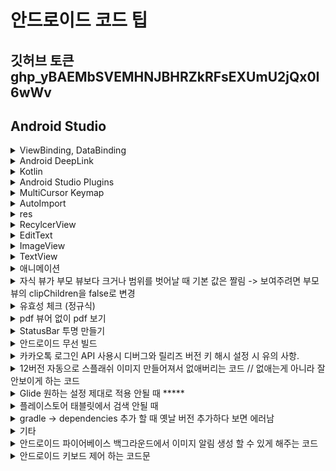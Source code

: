 # 안드로이드 코드 팁

## 깃허브 토큰 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

## Android Studio


<details>
<summary>ViewBinding, DataBinding</summary>

### ViewBinding


## java

```java

Activity

public ActivityMainBinding binding;

@Override
    protected void onCreate(Bundle savedInstanceState) {
        super.onCreate(savedInstanceState);
        binding = ActivityMainBinding.inflate(getLayoutInflater());
        setContentView(binding.getRoot());
    }


Fragment

public FragmentMylistBinding binding;

@Nullable
    @Override
    public View onCreateView(@NonNull LayoutInflater inflater, @Nullable ViewGroup container, @Nullable Bundle savedInstanceState) {
        binding = FragmentMylistBinding.inflate(inflater);
//        return super.onCreateView(inflater, container, savedInstanceState);
        return binding.getRoot();
    }


Adapter

RecyclerPrditemBinding binding;

 @NonNull
    @Override
    public RecyclerView.ViewHolder onCreateViewHolder(@NonNull ViewGroup viewGroup, int i) {
        binding = RecyclerPrditemBinding.inflate(LayoutInflater.from(viewGroup.getContext()), viewGroup, false);
        return new likeViewHolder(binding);
    }


  class likeViewHolder extends RecyclerView.ViewHolder {

        RecyclerPrditemBinding binding;

        public likeViewHolder(@NonNull RecyclerPrditemBinding binding) {
            super(binding.getRoot());
            this.binding = binding;
        }
    }



@Override
    public void onBindViewHolder(@NonNull RecyclerView.ViewHolder viewHolder, @SuppressLint("RecyclerView") int position) {

        if (viewHolder instanceof categoryViewHolder) {

            /** viewBinding 이후에 onBindViewHolder에서 UI관련 작업할 때 유의사항 */

            binding = ((categoryViewHolder) viewHolder).binding; // 이 작업을 해주거나
            ((likeViewHolder) viewHolder).binding.getRoot().setBackgroundColor(context.getResources().getColor(R.color.category_select)); // 캐스팅을 한번 해줘야 잘 작동된다..

            

            }
        }

```

## kotlin

``` java

Activity 

private lateinit var binding: ActivityMainBinding

override fun onCreate(savedInstanceState: Bundle?) {
        super.onCreate(savedInstanceState)

        /** viewBinding*/
        binding = ActivityMainBinding.inflate(layoutInflater)
        setContentView(binding!!.root)

        Init()
    }

Fragment

    lateinit var binding: FragmentPrdlistBinding

 override fun onCreateView(
        inflater: LayoutInflater, container: ViewGroup?,
        savedInstanceState: Bundle?
    ): View? {

        binding = DataBindingUtil.inflate(inflater, R.layout.fragment_prdlist, container, false)

  return binding.root
    }


Adapter

 inner class MyViewHolder(private val binding: RecyclerMyitemBinding) :
        RecyclerView.ViewHolder(binding.root) {
        fun bind(mylike: MyLike) {
            binding.mylike = mylike

            Glide.with(context).load(currentList[position].PRODUCT_IMAGE)
                .placeholder(R.mipmap.ic_launcher).error(R.mipmap.ic_launcher)
                .diskCacheStrategy(DiskCacheStrategy.ALL).centerCrop().into(binding.img)

            myLikeRepository = context?.let { MyLikeRepository(it) }!!
            myViewModel = myLikeRepository?.let { MyViewModel.getInstance(myLikeRepository) }!!
        }

        init {
            binding.imgLike.setOnClickListener(View.OnClickListener { view ->
//                binding.root.setOnClickListener(View.OnClickListener { view ->
                L.d(" click : $position")
                CustomToast(position = position)
            })
        }
    }

    override fun onCreateViewHolder(parent: ViewGroup, viewType: Int): MyViewHolder {
//        return MyViewHolder(_root_ide_package_.com.ojt.sampleappkotlin.databinding.RecyclerMyitemBinding.inflate(LayoutInflater.from(parent.context),parent,false))
        val binding =
            RecyclerMyitemBinding.inflate(LayoutInflater.from(parent.context), parent, false)
        context = parent.context
        return MyViewHolder(binding)
    }

```
## DataBinding

### kotlin

```java

/** dataBinding*/

Activity

private lateinit var binding: ActivityMainBinding
lateinit var topLabelViewModel: ToplabelViewModel

    private fun Init() {
        binding = DataBindingUtil.setContentView(this, R.layout.activity_main)
        topLabelViewModel = ViewModelProvider(this).get(ToplabelViewModel::class.java)

        binding.topLabelViewModel = topLabelViewModel
        binding.lifecycleOwner = this
    }

class ToplabelViewModel : ViewModel() {

    protected val TAG = this.javaClass.simpleName

    val _titleTxt = MutableLiveData<String>()   //MutableLiveData : 값의 get/set 모두를 할 수 있다.
    val titleTxt : LiveData<String> get()=_titleTxt //LiveData : 값의 get()만을 할 수 있다.

    init {
        _titleTxt.setValue("상품 리스트")
    }

    fun TitleChange(str: String) {
        _titleTxt.setValue(str)
        //_titleTxt.value=str
        //MutableLiveData를 setValue 해주면 UI의 적용 됨.
        //setValue or value 는 동기처리 postValue()는 비동기처리
    }
}

Layout

최상단을 layout으로 감싼 후 데이터 선언

<?xml version="1.0" encoding="utf-8"?>
<layout xmlns:android="http://schemas.android.com/apk/res/android"
    xmlns:app="http://schemas.android.com/apk/res-auto"
    xmlns:tools="http://schemas.android.com/tools">

<data>

<import type="android.view.View" />
<import type="android.text.TextUtils" />

<variable
    name="topLabelViewModel"
    type="com.ojt.sampleappkotlin.viewmodel.ToplabelViewModel" />

<variable
    name="activity"
    type="com.danawa.estimate.kotlin.ui.activity.WriteActivity" />      //Activity도 등록하면 함수를 편하게 사용 가능하다.

</data>


<TextView
        android:id="@+id/txtTopLabel"
        android:layout_width="wrap_content"
        android:layout_height="wrap_content"
        android:text="@{topLabelViewModel.titleTxt}"
        android:textSize="30dp"
        app:layout_constraintEnd_toEndOf="parent"
        app:layout_constraintStart_toStartOf="parent"
        app:layout_constraintTop_toTopOf="parent" />


   <ImageView
            android:id="@+id/imgSearch"
            android:layout_width="20dp"
            android:layout_height="20dp"
            android:layout_marginEnd="15dp"
            android:src="@drawable/ic_search"
            android:visibility="@{topLabelViewModel.titleTxt.equalsIgnoreCase(`즐겨찾기`)==true?View.VISIBLE:View.GONE,default=gone}"
            app:layout_constraintBottom_toBottomOf="@+id/txtTopLabel"
            app:layout_constraintEnd_toEndOf="parent"
            app:layout_constraintTop_toTopOf="@+id/txtTopLabel" />


</layout>

RecyclerView
//Adapter 선언 후 @BindingAdapter 를 사용하면 xml에서 binding해줄 수 있다.

object MyBindingAdapter {
    @BindingAdapter("categoryItems")
    @JvmStatic
    fun categorySetItem(
        recyclerView: RecyclerView,
        categoryList: LiveData<ArrayList<Category>>
    ) {
        if (recyclerView.adapter == null) {
            val adapter = CategoryAdapter()
            recyclerView.adapter = adapter
        }

        categoryList?.let {
            val myAdapter = recyclerView.adapter as CategoryAdapter
//            Log.d("categorySetItem", it.value.toString())
            Log.d("categorySetItem", it.value?.size.toString())
            myAdapter.submitList(it.value)
            myAdapter.notifyDataSetChanged()
        }
    }

    @BindingAdapter("prdItems")
    @JvmStatic
    fun prdSetItems(recyclerView: RecyclerView, prdList: LiveData<ArrayList<Products>>) {
        if (recyclerView.adapter == null) {
            val adapter = ProductAdapter()
            recyclerView.adapter = adapter
        }

        prdList?.let {
            val myAdapter = recyclerView.adapter as ProductAdapter
//            Log.d("prdSetItems", it.value.toString())
            Log.d("prdSetItems", it.value?.size.toString())
            myAdapter.submitList(it.value)
            myAdapter.notifyDataSetChanged()
        }
    }


    @BindingAdapter("myItems")
    @JvmStatic
    fun mySetItem(recyclerView: RecyclerView, myList: LiveData<ArrayList<MyLike>>) {
        if (recyclerView.adapter == null) {
            val adapter = MyAdapter()
            recyclerView.adapter = adapter
        }

        myList?.let {
            val myAdapter = recyclerView.adapter as MyAdapter
//            Log.d("mySetItem", it.value.toString())
            Log.d("mySetItem", it.value?.size.toString())
            myAdapter.submitList(it.value)
            myAdapter.notifyDataSetChanged()
        }
    }


}




/** dataBinding*/

```

</details>

<details>
<summary>Android DeepLink </summary>

### 앱링크

1. Android Manifest추가
   
```java

    <activity>
    <intent-filter android:autoVerify="true">
        <action android:name="android.intent.action.VIEW" />
        <category android:name="android.intent.category.DEFAULT" />
        <category android:name="android.intent.category.BROWSABLE" />
        <!-- <data android:scheme="http" android:host="zzzwww3.dothome.co.kr" /> -->
        <!-- <data android:scheme="https" android:host="zzzwww3.dothome.co.kr" /> -->
        <data android:scheme="test_scheme" android:host="zzzwww3.dothome.co.kr" />
        // scheme에 http나 https로 해야 앱링크... 아직 성공한 적 없음 
    </intent-filter>
    </activity>
```

2. 서버 root 경로에 assetlinks.json 파일 추가

        [
        {
        "relation": ["delegate_permission/common.handle_all_urls"],
        "target": {
            "namespace": "android_app",
            "package_name": "com.sktelecom.Danawa.Main.admin",
            "sha256_cert_fingerprints": ["B8:44:D9:CD:3F:AA:BD:A9:88:45:68:55:E6:A1:62:37:F3:9B:C9:CD:3B:F2:40:74:9F:1D:07:75:B8:D2:AD:5E"]
                    }       
        }
        ]

    sha256 확인방법 
    1. https://singo112ok.tistory.com/49
    2. Android Studio Build -> Generate Signed Bundle or APK -> Keystore 생성 후 빌드 후 생성된 key.keystore 경로 이동 후 cmd에 keytool -list -v -keystore my-release-key.keystore

3. 웹 사이트 주소가 아닌 ```<a href="test_scheme://zzzwww3.dothome.co.kr"></a>```로 해야 작동함.


4. 안드로이드 11의 "패키지 공개 상태 변경사항 정리

    https://tech.buzzvil.com/blog/tech-blog-package-visibility-in-android-11/

</details>


<details>
<summary>Kotlin </summary>


### 코틀린의 모든 타입은 기본적으로 널이 될 수 없는 타입이다.


1. 세미콜론을 붙이지 않아도 된다.
2. 변수 선언시 파스칼, 카멜 표기법을 권장한다.
   
        파스칼 표기법 : ClassName
        카멜 표기법 : className

3. 변수 선언 방법

        var : 일반적으로 통용되는 변수. 언제든지 읽기 쓰기가 가능함.
        val : 선언시에만 초기화 가능. 중간에 값을 변경할 수 없음.
        ex) runtime시 변경되지 말아야 할 값은 안전하게 val로 선언하는 것이 좋다.
        변수는 선언 위치에 따라 두가지 이름으로 부른다.
        클래스에 선언된 변수 : Property(속성)
        이 외의 Scope 내에 선언된 변수 : Local Variable (로컬변수)

4. 자료형

```kotlin
fun main() {
    var intValue:Int = 1234
    var longValue:Long = 1234L //L을 붙여 더 큰 메모리를 사용하는 정수임을 표시
    var intValueByHex:Int = 0x1af //16진수
    var intValueByBin:Int = 0b //2진수 (binary 약자)
    //코틀린은 8진수 표기는 지원하지 않는다.
    
    var doubleValue:Double = 123.5 //실수는 소수점을 포함해 숫자를 쓰거나
    var doubleValueWithExp:Double = 123.5e10 //필요시 지수 표기법을 추가한다.
    var floatValue:Float = 123.5f //Float는 f를 붙인다.

    var charValue:Char = 'a'
    var koreanCharValue:Char = '가'
    var stringValue = "one line string test"
    var multiLineStringValue = """multiline
    string
    test"""
    
    var booleanValue:Boolean = true


    var a: Int = 54321
    var b: Long = a.toLong() //int를 long형으로 변환


    var intArr = arrayOf(1,2,3,4,5) //int 배열
    var nullArr = arrayOfNulls<Int>(5) //비어있는 5크기의 배열
    
    int Arr[2] = 8 //index2에 8값 할당

    var a = 1234 //int
    var b = 1234L //long
    
    var c = 12.45 //Double
    var d = 12.45f //float
    
    var e = 0xABCD //16진수
    var f = 0b0101010 //2진수
    
    var g = true //boolean
    var h = 'C' //Char

}

```

5. 함수

```kotlin

/** a,b,c를 더해서 나오는 값이 Int이므로 fun add(a: Int, b: Int, c:Int): Int 맨 마지막 반환형 Int 선언.
반환값이 없다면 생략해도 된다. */

fun main() {
	println(add(5, 6, 7))
}
 
fun add(a: Int, b: Int, c:Int): Int {
    return a + b + c
    //리턴 발생 시 함수 중간이더라도 함수 종료
}


```



###  물음표(?)의 사용

    코틀린은 널이 될 수 있는 타입을 명시적으로 지원한다.
    타입 옆에 물음표(?)를 표시한다.
    null이 들어올 수 있는 경우에 붙여줌
    var notNull:Int = null	//오류
    var notNull:Int? = null	//정상

### 느낌표 두개(!!)의 사용

    null값이 절대 들어오면 안되는 경우에 붙여줌
    NULL이 될 수 있는 타입의 변수이지만, 현재 NULL이 아님을 주장할 수 있다.
    느낌표 2개(!!)를 변수 뒤에 붙인다.
    이 표시를 통해 null이 될 수 없는 변수에 null이 될 수 있는 타입을 주입할 수 있다.
    var notNull:Int = 0		//기본값은 null허용x
    var okNull:Int? = 10	//null이 들어올 수 있음을 의미
    notNull = okNull!!		//ofNull은 null을 허용한 상태이기 때문에 !!로 처리해야 오류없이 실행됨
    //그러나 위의 코드에서 okNull에 null값이 들어가면 오류가 발생함

### ex)
    // var a:Int = null -> error
    var a:Int? = null 
    var b:Int? = 10
    // var c:Int = b  -> error 
    var c:Int = b!!

### 안전한 호출 연산자 ?.

    (?.)은 null 검사와 메서드 호출을 한 번의 연산으로 수행한다.
    foo?.bar()
    foo가 null이면 bar() 메서드 호출이 무시되고 null이 결과 값이 된다.
    foo가 null이 아니면 bar() 메서드를 정상 실행하고 결과값을 얻어온다.

### 엘비스 연산자 ?:

    null 대신 사용할 디폴트 값을 지정할 때 편리한 연산자
    fun foo(s: String?) {
        val t: String = s ?: ""
    }
    s가 null이면 ""(빈 문자열)을 t에 넣고
    s가 null이 아니면 t에 s를 넣는다.

### 안전한 캐스트 as?

    자바 타입 캐스트와 마찬가지로 대상 값을 as로 지정한 타입으로 바꿀 수 없다면 ClassCastException이 발생한다.
    그래서 자바에서는 보통 is를 통해 미리 as로 변환 가능한 타입인지 검사해 봄
    as? 연산자는 어떤 값을 지정한 타입으로 캐스트하고, 변환할 수 없으면 null을 반환한다.
    foo as? Type
    foo is Type이면 foo는 Type으로 변환하고
    foo !is Type이면 null을 반환한다.


### let 함수

    let 함수를 안전한 호출 연산자와 함께 사용하면 원하는 식을 평가해서 결과가 널인지 검사한 다음에 그 결과를 변수에 넣는 작업을 간단한 식을 사용해 한꺼번에 처리할 수 있다.

    fun sendEmailTo(email: String) {
        println("Sending email to $email")
    }

    fun main(args: Array<String>) {
        var email: String? = "yole@example.com"
    //    sendEmailTo(email) -> error
        email?.let { sendEmailTo(it) }
    }


### open 

    자바에서는 클래스에 final이 붙지 않으면 모두 다른 클래스에서 상속이 가능합니다.
    하지만 코틀린에서의 클래스와 메서드는 기본적으로 final입니다.
    따라서 어떤 클래스의 상속을 허용하려면 해당 클래스 앞에 open 변경자를 붙여야 합니다. 그와 더불어 오버라이드를 허용하고 싶은 메서드나 프로퍼티의 앞에도 open 변경자를 붙여야 합니다.

```kotlin 
abstract class Animal {

    // 추상 메서드는 반드시 override 해야 함
    abstract fun bark()

    // 이 메서드는 하위 클래스에서 선택적으로 override 할 수 있다. (하거나 안하거나 자유)
    open fun running() {
        println("animal running!")
    }
}

class Dog() : Animal() {

    override fun bark() {
        println("멍멍")
    }

    // 이 메서드는 override 하거나 하지 않거나 자유.
    override fun running() {
        println("dog's running!")
    }
}    
```

### 나중에 초기화할 프로퍼티

    코틀린에서 클래스 안의 널이 될 수 없는 프로퍼티를 생성자 안에서 초기화하지 않고 특별한 메서드 안에서 초기화할 수 없다. 
    코틀린에서는 일반적으로 생성자에서 모든 프로퍼티를 초기화해야 한다.
    게다가 프로퍼티 타입이 널이 될 수 없는 타입이라면 반드시 널이 아닌 값으로 그 포로퍼티를 초기화해야 한다. 
    그런 초기화 값을 제공할 수 없으면 널이 될 수 있는 타입을 사용할 수 밖에 없는데, 이러면 모든 접근에 대해 널 검사를 넣거나 !! 연산자를 써야한다.
    
    lateinit 변경자: 프로퍼티를 나중에 초기화
    나중에 초기화하는 프로퍼티는 항상 var여야 한다. 
    val 프로퍼티는 final 필드로 컴파일되며, 생성자 안에서 반드시 초기화해야 한다.

    널이 될 수 있는 타입 확장: isNullOrEmpty(), isNullOrBlank

    타입 파라미터의 널 가능성
    타입 파라미터 T를 클래스나 함수 안에서 타입 이름으로 사용하면 이름 끝에 물음표가 없더라도 T가 널이 될 수 있는 타입이다. 
    t가 널이 될 수 있으므로 안전한 호출(?.)을 써야만 한다.


### LiveData?

    LiveData는 RxJava와 같은 observable 형태로 사용하며, 안드로이드 Lifecycle에 따라 데이터를 관리한다.
    Activity, Fragment의 라이프 사이클을 따르기에 활동에 대한 처리를 알아서 관리해 준다.
    구글 문서를 참고하면 아래와 같은 장점을 확인할 수 있다.
    - LiveData는 observable 패턴을 사용하기에 데이터의 변화를 구독한 곳으로 통지하고, 업데이트한다.
    - 메모리 누수 없는 사용을 보장한다.
    - Lifecycle에 따라 LiveData의 이벤트를 제어한다.
    - 항상 최신 데이터를 유지한다.
    - 기기 회전이 일어나도 최신 데이터를 처리할 수 있도록 도와준다.(AAC-ViewModel과 함께 활용 시)
    - LiveData의 확장도 지원한다.

    MutableLiveData와 LiveData의 구분?
    MutableLiveData와 LiveData를 구분해서 사용하는 이유를 알아보자.

        MutableLiveData : 값의 get/set 모두를 할 수 있다.
        LiveData : 값의 get()만을 할 수 있다.


<img src="https://velog.velcdn.com/images%2Fsoyoung-dev%2Fpost%2Fe80b71be-be26-453d-a505-b7d2ee02bd3d%2Fimage.png" width="500px" height="300px">

   

    build.gradle -> android { 

    /*  viewBinding, dataBinding 같이 적용 불가 **/    
    buildFeatures {viewBinding = true}
    buildFeatures {dataBinding = true}

    }


    dataBinding -> dataclass package명 앞에 소문자 사용할 것 -> 대문자 에러남
    MVVM 패턴 적용
</details>

<details>
<summary>Android Studio Plugins </summary>

        CodeGlane
        이 플러그인은 코드 편집기 우측에 전체 미니맵을 표시해준다. 코드 편집기 사용을 용이하게 만들어주고 간편한 페이지 이동을 지원해주는 플러그인이다.

        Mario Progress Bar
        이 플러그인은 Android Studio 내의 모든 Progress Bar를 Mario Progress Bar 모양으로 바꿔준다.
        지루한 빌드와 인스톨 시간동안 Mario를 보면서 힐링하도록 하자.
        
        Stickode
        자동완성 도와주는 플러그인
</details>


<details>
<summary>MultiCursor Keymap </summary>

    Clone Caret Above
    Clone Caret Below
    Select All Occurrences
    Add Selection For Next Occurrence
    Unselect Occurrence
    단축키 생성해주면 가능

</details>

<details>
<summary>AutoImport </summary>
    Settings(Ctrl + Alt + S) -> Editor -> General -> Auto Import -> Java (Add unambiguous imports on the fly 체크)
</details>

<details>
<summary> res</summary>



```xml

<!-- style.xml 일괄 적용 -->

<?xml version="1.0" encoding="utf-8"?>
<resources>

    <!-- Custom font style 일괄적용 -->
    <style name="TextViewStyle" parent="@android:style/Widget.DeviceDefault.TextView">
        <item name="android:fontFamily">@font/applesdgothicneom</item>
    </style>

    <style name="ButtonStyle" parent="@android:style/Widget.DeviceDefault.Button.Borderless">
        <item name="android:fontFamily">@font/applesdgothicneoeb</item>
        <item name="android:textAllCaps">false</item>
    </style>

    <style name="EditTextStyle" parent="@android:style/Widget.DeviceDefault.EditText">
        <item name="android:fontFamily">@font/applesdgothicneom</item>
        <item name="android:textCursorDrawable">@color/MainText</item>
        <item name="android:textColor">@color/MainText</item>
        <item name="android:textColorHint">@color/disable</item>

    </style>

    <style name="RadioButtonStyle" parent="@android:style/Widget.DeviceDefault.CompoundButton.RadioButton">
        <item name="android:fontFamily">@font/applesdgothicneom</item>

    </style>

    <style name="CheckboxStyle" parent="@android:style/Widget.DeviceDefault.CompoundButton.CheckBox">
        <item name="android:fontFamily">@font/applesdgothicneom</item>

    </style>


</resources>



<!-- themes.xml -->


v31 부터 자동으로 스플래쉬 화면이 생성된다 -> 방지하기 위한 코드

<style>
 <!-- 자동 스플래쉬화면 막기 (눈속임) -->
        <item name="android:windowSplashScreenBackground">@color/white</item>
        <item name="android:windowSplashScreenAnimationDuration">10</item>
        <item name="android:windowSplashScreenAnimatedIcon">@drawable/drawable_none</item> // drawable resource file을 drawable_none 이름으로 생성하여 비워두면 된다.
</style>


View 커스텀 할 때 (CustomView)

attrs.xml 에 추가

<?xml version="1.0" encoding="utf-8"?>
<resources>
    <declare-styleable name="NewAttr">
        <attr name="strokeWidth" format="dimension" />
        <attr name="strokeColor" format="color" />
    </declare-styleable>
</resources>

xml 에 추가

  <CustomView
        android:layout_width="wrap_content"
        android:layout_height="wrap_content"
        app:strokeWidth="2dp"
        app:strokeColor="@android:color/black"/>

java 에 추가

public CustomView(@NonNull final Context context, @Nullable final AttributeSet attrs,
                  final int defStyleAttr) {
        super(context, attrs, defStyleAttr);
        initViews(context);
}


```

</details>


<details>
<summary>RecylcerView </summary>


```java 

// Aadapter 외부에서 ViewHolder 접근하기
((PrdAdapter.prdViewHolder) binding.prdRecycler.findViewHolderForAdapterPosition(position)).imgLike.setImageResource(R.drawable.star_on);
((ViewHolder) RecyclerView.findViewHolderForAdapterPosition(position)).접근하려는 View


//필터 적용한 리싸이클러뷰 만들기


public class LikeAdapter extends RecyclerView.Adapter implements Filterable {

    Context context;
    ArrayList<MyLike> likeList, filteredList; // 좋아요 리스트

    public LikeAdapter(ArrayList<MyLike> likeList, Context context) {
        this.likeList = likeList;
        this.filteredList = likeList;
        this.context = context;
    }

    @Override
    public Filter getFilter() {
        return new Filter() {
            @Override
            protected FilterResults performFiltering(CharSequence charSequence) {
                String charString = charSequence.toString();
                if (charString.isEmpty()) {
                    filteredList = likeList;
                } else {
                    ArrayList<MyLike> filteringList = new ArrayList<>();
                    for (MyLike name : likeList) {
                        if (name.getPRODUCT_TITLE().toLowerCase().contains(charString.toLowerCase())) { // charString이 좋아요 리스트의 상품 이름에 포함 될 때 
                            L.d("filter : " + charString.toLowerCase() + " // " + name.getPRODUCT_TITLE().toLowerCase());
                            filteringList.add(name);
                        }
                    }
                    filteredList = filteringList;
                }
                FilterResults filterResults = new FilterResults();
                filterResults.values = filteredList;
                return filterResults;
            }

            @Override
            protected void publishResults(CharSequence charSequence, FilterResults filterResults) {
                filteredList = (ArrayList<MyLike>) filterResults.values;
                notifyDataSetChanged();
                /** 좋아요 리스트가 있고 검색 할 때만 진동*/
                if (likeList.size() != 0) {
                    new FragmentMy().likeItemCheck(filteredList.size(), true);
                }
            }
        };
    }

    @Override
    public int getItemCount() {
        return filteredList.size();
    }

}

//화면에 보일 때 애니메이션 효과

@Override
  public void onViewAttachedToWindow(@NonNull RecyclerView.ViewHolder holder) {
      holder.itemView.setAnimation(new AnimationUtils().loadAnimation(context, R.anim.recycler_anim)); // 원하는 애니메이션 적용
      super.onViewAttachedToWindow(holder);
  }

//add item 할 때 
likeList.add(position,addObject); // 리스트에 특정 index에 Object 추가
myRecycler.getAdapter().notifyItemInserted(position);
myRecycler.getAdapter().notifyItemRangeChanged(position, likeList.size()); //notifyItemRangeChanged()안하면 뒤쪽 애들의 position이 업데이트 되지 않아서 밀리면서 꼬임
myRecycler.smoothScrollToPosition(position);
    
//kotlin MVVM databinding -> adapter(ListAdapter)에서 add item 할 때
val addList=currentList.toMutableList() // currentList 는 readOnly 직접적으로 수정하면 에러남.
addList.add(position,addObject)
submitList(addList) // mutableData를 submitList 해주면 notify알아서 해줌
//recyclerView scroll이 멈춰 있어서 추가 후 scroll 되게 해주는 코드
Handler().postDelayed({ // 딜레이 안주면 position이 0일 때 스크롤이 안되는 이슈 발생
    MyFragment.binding.myRecycler.smoothScrollToPosition(position)
}, 100)



// remove item 할 때 인덱스 에러 방지코드

likeList.remove(tempRemove); // 리스트에서 Object 지우기
myRecycler.getAdapter().notifyItemRemoved(position); // 지워진 인덱스 값
myRecycler.getAdapter().notifyItemRangeChanged(position, likeList.size());  //notifyItemRangeChanged()안하면 뒤쪽 애들의 position이 업데이트 되지 않아서 밀리면서 꼬임

//kotlin MVVM databinding -> adapter(ListAdapter)에서 remove item 할 때
val removeList=currentList.toMutableList() // currentList 는 readOnly 직접적으로 수정하면 에러남.
removeList.remove(tempRemove)
submitList(removeList) // mutableData를 submitList 해주면 notify알아서 해줌


// RecylcerView 모든 아이템이 그려진 후 

          ViewTreeObserver observer = recyclerView.getViewTreeObserver();
                        observer.addOnGlobalLayoutListener(new ViewTreeObserver.OnGlobalLayoutListener() {
                            @Override
                            public void onGlobalLayout() {
                                // 모든 아이템이 그려진 후의 시점에서 실행됩니다.

                                new Handler().postDelayed(new Runnable() {
                                    @Override
                                    public void run() {
                                        progressBar.setVisibility(View.GONE);
                                    }
                                }, 0);
                                // 이벤트 리스너를 해제합니다.
                                observer.removeOnGlobalLayoutListener(this);
                            }
                        });


// 리싸이클러뷰 화면 높이만큼 미리 생성 후 캐싱처리

    //   리싸이클러뷰 init 붙여줄때 추가해줄 것
      LinearLayoutManager lm = new LinearLayoutManager(getActivity()) {
            @Override
            protected int getExtraLayoutSpace(RecyclerView.State state) {
                return getResources().getDisplayMetrics().heightPixels;
            }
        };
        recyclerMain.setLayoutManager(lm);
        recyclerMain.setItemViewCacheSize(20);


// recyclerview 첫 아이템, 마지막 아이템만 패딩 줄때 recyclerview 자체에 top,bottom padding 주고 android:clipToPadding="false" 하면 깔끔.


//리싸이클러뷰 선택한 아이템만 색상 다르게
    // 초기값    selectedPosition = -1 설정 
    public void onBindViewHolder(@NonNull RecyclerView.ViewHolder holder, int position) { 안에 사용할 것

    // 선택 항목 강조
    if(selectedPosition == position) { //선택 사항
        GradientDrawable shape = new GradientDrawable();
        shape.setCornerRadius(10);
        shape.setColor(Color.parseColor(clientOptionList.get("BG_COLOR")));
        shape.setStroke(2, Color.parseColor(clientOptionList.get("BOTTOM_COLOR")));
        holder.itemView.setBackground(shape);
        GradientDrawable Rshape = new GradientDrawable();
        Rshape.setCornerRadius(50);
        Rshape.setColor(Color.parseColor(clientOptionList.get("BOTTOM_COLOR")));
        ((BookViewHolder) holder).num.setBackground(Rshape);
        ((BookViewHolder) holder).title.setTextColor(Color.parseColor(clientOptionList.get("BOTTOM_COLOR")));
        ((BookViewHolder) holder).content.setTextColor(Color.parseColor(clientOptionList.get("BOTTOM_COLOR")));
    } else {  //선택 안된것
        GradientDrawable shape = new GradientDrawable();
        //shape.setCornerRadius(holder.itemView.getWidth()/2);
        shape.setCornerRadius(10);
        shape.setColor(Color.parseColor(clientOptionList.get("BG_COLOR")));
        shape.setStroke(2, Color.parseColor(grayBorderColor));
        holder.itemView.setBackground(shape);
        GradientDrawable Rshape = new GradientDrawable();
        //shape.setCornerRadius(holder.itemView.getWidth()/2);
        Rshape.setCornerRadius(50);
        Rshape.setColor(Color.parseColor(grayBorderColor));
        ((BookViewHolder) holder).num.setTextColor(Color.parseColor(clientOptionList.get("BG_COLOR")));
        ((BookViewHolder) holder).num.setBackground(Rshape);
        ((BookViewHolder) holder).title.setTextColor(Color.parseColor(grayTxtColor));
        ((BookViewHolder) holder).content.setTextColor(Color.parseColor(grayTxtColor));
    }


    holder.itemView.setOnClickListener(new View.OnClickListener() {
        @Override
        public void onClick(View v) {
            selectedPosition = position;
            notifyDataSetChanged();
        }
    });
    }



// RecyclerView 에서 좌우 스크롤 할때마다 Indicator 이미지 수정

    detailRecycler.setOnScrollChangeListener(new View.OnScrollChangeListener() {
    @Override
    public void onScrollChange(View v, int scrollX, int scrollY, int oldScrollX, int oldScrollY) {
        //int idx = (int) ((detailRecycler.getScrollX()- pageWidth / 3) / pageWidth + 1);
        //detailRecycler.offsetChildrenHorizontal()
        float pageWidth = detailRecycler.getWidth();
        int idx = (int) ((detailRecycler.computeHorizontalScrollOffset() - pageWidth / 3) / pageWidth + 1);
        int position = (int) idx;
        for (int i = 0; i < DetailActivity.circleIndicatorWrap.getChildCount(); i++) {
            if (i == position) {
                if (DetailActivity.circleIndicatorWrap.getChildAt(i) instanceof ImageView) {
                    ((ImageView) DetailActivity.circleIndicatorWrap.getChildAt(i)).setImageDrawable((changeDrawableColor(getApplicationContext(), R.drawable.selected_dot, MainActivity.clientOptionList.get("POINT_COLOR"))));
                }
            } else {
                ((ImageView) DetailActivity.circleIndicatorWrap.getChildAt(i)).setImageDrawable((changeDrawableColor(getApplicationContext(), R.drawable.default_dot, MainActivity.clientOptionList.get("POINT_COLOR"))));
            }
        }

        Log.d("scroll", "position  " + position + " // " + scrollX + " // " + pageWidth);
    }
    });



```



</details>


<details>
<summary>EditText</summary>

```java



// EditText MaxLength, MaxLines 강제로 적용해주는 코드 
// 안드로이드 EditText에서 적용해주는 maxLines는 2줄이면 최대 2줄로만 보이고 여러줄을 작성할 수 있음 -> 2줄 넘어가면 스크롤 

    //editText.addTextChangedListener(new MaxLengthAndMaxLinesTextWatcher(14, 2, editText));
    public class MaxLengthAndMaxLinesTextWatcher implements TextWatcher {
        private int maxLength;
        private int maxLines, preIndex;
        private EditText editText;
        private String prevalue;

        public MaxLengthAndMaxLinesTextWatcher(int maxLength, int maxLines, EditText editText) {
            this.maxLength = maxLength;
            this.maxLines = maxLines;
            this.editText = editText;
        }

        @Override
        public void beforeTextChanged(CharSequence s, int start, int count, int after) {
            prevalue = s.toString();
            preIndex = editText.getSelectionStart() - 1;
        }

        @Override
        public void onTextChanged(CharSequence s, int start, int before, int count) {
        }

        @Override
        public void afterTextChanged(Editable s) {
            try {
                if (s.length() > maxLength || editText.getLineCount() > maxLines) {
                    editText.setText(prevalue);
                    editText.setSelection(preIndex);
                }
            } catch (Exception e) {
                Log.e(TAG, "afterTextChanged: " + e.toString());
            }

        }
    }




// EditText 생년월일, 핸드폰 번호, 주민번호 등등 자동으로 - , / 입력해주는 코드 

import android.text.Editable;
import android.text.TextWatcher;
import android.widget.EditText;

public abstract class CustomTextWatcher {

    /* 사용법
     new CustomTextWatcher(EditText, 중간에 들어갈 텍스트 String ,들어가야할 인덱스 new int[]{4, 7}) {
            @Override
            protected void customBeforeTextChanged(CharSequence s, int start, int count, int after) {

            }

            @Override
            protected void customOnTextChanged(CharSequence s, int start, int before, int count) {

            }

            @Override
            protected void customAfterTextChanged(Editable s) {
                ValueCheck(BaseActivity.common.isValidBirth(s.toString().replace(splitString, "")));
            }
        };
    */

    public CustomTextWatcher(EditText editText, String splitString, int[] splitIndex) {
        editText.addTextChangedListener(new TextWatcher() {
            private int _beforeLenght = 0;
            private int _afterLenght = 0;

            @Override
            public void beforeTextChanged(CharSequence s, int start, int count, int after) {
                // 텍스트 변경 전
                // s: 기존 문자열, start: 커서 시작 위치, count: 변경 대상 문자 수, after: 변경 후 문자 수
                _beforeLenght = s.length();
                customBeforeTextChanged(s, start, count, after);
            }

            @Override
            public void onTextChanged(CharSequence s, int start, int before, int count) {
                // 텍스트 변경 시
                // s: 변경된 문자열, start: 커서 시작 위치, before: 변경 대상 문자 수, count: 변경 후 문자 수
                if (s.length() <= 0) {
//                    Log.d("addTextChangedListener", "onTextChanged: Intput text is wrong (Type : Length)");
                    return;
                }

                char inputChar = s.charAt(s.length() - 1);
                if (inputChar != splitString.charAt(0) && (inputChar < '0' || inputChar > '9')) {
                    editText.getText().delete(s.length() - 1, s.length());
//                    Log.d("addTextChangedListener", "onTextChanged: Intput text is wrong (Type : Number)");
                    return;
                }

                _afterLenght = s.length();

                // 삭제 중
                if (_beforeLenght > _afterLenght) {
                    // 삭제 중에 마지막에 splitString 자동으로 지우기
                    if (s.toString().endsWith(splitString)) {
                        editText.setText(s.toString().substring(0, s.length() - 1));
                    }
                }
                // 입력 중
                else if (_beforeLenght < _afterLenght) {
                    for (int i = 0; i < splitIndex.length; i++) {
                        if (_afterLenght == splitIndex[i]) {
                            editText.setText(s.toString().subSequence(0, splitIndex[i]) + splitString + s.toString().substring(splitIndex[i], s.length()));
                        }
                    }
                }
                // 삭제 후 재입력
                for (int i = 0; i < splitIndex.length; i++) {
                    if (start == splitIndex[i] && count == 1) {
                        editText.setText(s.toString().subSequence(0, splitIndex[i]) + splitString + s.toString().substring(splitIndex[i], s.length()));
                    }
                }

                editText.setSelection(editText.length());

                customOnTextChanged(s, start, before, count);
            }

            @Override
            public void afterTextChanged(Editable s) {
                // 텍스트 변경 후
                // s: 변경된 문자열
                customAfterTextChanged(s);
            }
        });
    }
    protected abstract void customBeforeTextChanged(CharSequence s, int start, int count, int after);

    protected abstract void customOnTextChanged(CharSequence s, int start, int before, int count);

    protected abstract void customAfterTextChanged(Editable s);


}





// EditText Enter키 감지 
editTxt.setImeOptions(EditorInfo.IME_ACTION_DONE);
editTxt.setRawInputType(InputType.TYPE_CLASS_TEXT);

editTxt.setOnEditorActionListener(new TextView.OnEditorActionListener() {
            @Override
            public boolean onEditorAction(TextView v, int actionId, KeyEvent event) {
                if (actionId == EditorInfo.IME_ACTION_DONE) {
                    //엔터 입력시 실행 코드
                    txt2_1.performClick();
                }
                return false;
            }
        });
        
// EditText 여러줄 사용, 엔터 막기

    editTxt.setImeOptions(EditorInfo.IME_ACTION_NONE);
    editTxt.setRawInputType(InputType.TYPE_CLASS_TEXT);

    editTxt.setOnKeyListener(new View.OnKeyListener() {
    @Override
    public boolean onKey(View v, int keyCode, KeyEvent event) {
        Log.d(TAG,"enter1 "+keyCode+" // "+event.toString());
        if ((event.getAction() == KeyEvent.ACTION_DOWN) && keyCode == KeyEvent.KEYCODE_ENTER) {
            //엔터 입력시 실행 코드
            Log.d(TAG,"enter1 in22222");
            return true;
        }
        return false;
    }
    });


// EditText 키보드 올라올때 맨 밑에 화면에서 EditText 짤릴 때 

    editPrdDesc.setOnFocusChangeListener(new View.OnFocusChangeListener() {
            @Override
            public void onFocusChange(View view, boolean bool) {
                if(bool){
                    scrollWrap.setPadding(0,0,0,(int)new Common().DpToPx(300,mContext)); //EditText 높이가 300dp
                    scrollWrap.smoothScrollTo(0,scrollWrap.getHeight());
                    Log.d(TAG,bool+" // in"+scrollWrap.getPaddingBottom());
                }else{
                    scrollWrap.setPadding(0,0,0,0);
                    Log.d(TAG,bool+" // in"+scrollWrap.getPaddingBottom());
                }
            }
        });
    // 포커스 들어갈 때 상위 스크롤 뷰에 바텀 패딩주고 포커스 나올 때 없애기.


//EditText 사용중 다른 곳이 눌렸을때 키보드 내리기
    @Override
    public boolean dispatchTouchEvent(MotionEvent ev) {
        View focusView = getCurrentFocus();
        if (focusView != null) {
            Rect rect = new Rect();
            focusView.getGlobalVisibleRect(rect);
            int x = (int) ev.getX(), y = (int) ev.getY();
            if (!rect.contains(x, y)) {
                InputMethodManager imm = (InputMethodManager) getSystemService(INPUT_METHOD_SERVICE);
                if (imm != null)
                    imm.hideSoftInputFromWindow(focusView.getWindowToken(), 0);
                focusView.clearFocus();
            }
        }
        return super.dispatchTouchEvent(ev);
    }



```

</details>


<details>
<summary>ImageView </summary>


### 이미지 테스트 url -> https://picsum.photos/200/300?random=인덱스

```java

// ImageView 선택 된 아이템 outline
int tempStroke = (int) common.DpToPx(3, mContext);
if (deleteArray.contains(position)) {
//선택 됨
    GradientDrawable shape = new GradientDrawable();
    shape.setStroke(tempStroke, mContext.getResources().getColor(R.color.point_color));
    ((DataViewHolder) holder).itemView.setForeground(shape);
} else {
//선택 안 됨
    ((DataViewHolder) holder).itemView.setForeground(null);
}

//이미지 색깔 바꿔주는 코드문
  
    public Drawable changeDrawableColor(Context context, int drawable, String newColor) {
    Drawable mDrawable = ContextCompat.getDrawable(context, drawable);
    mDrawable.setColorFilter(new
            PorterDuffColorFilter(Color.parseColor(newColor), PorterDuff.Mode.SRC_IN));
    return mDrawable;
    }

//Glide 
Glide.with(context).load(URL).placeholder(R.mipmap.ic_launcher).error(R.mipmap.ic_launcher).diskCacheStrategy(DiskCacheStrategy.ALL).centerCrop().into(VIEW);
 


```

</details>

<details>
<summary>TextView </summary>

```java


// 글자 색상,사이즈 중복으로 바꾸기

String tempString = "바꾸고 싶은 텍스트";
SpannableString span = SpannableString.valueOf(tempString);
span.setSpan(new RelativeSizeSpan(.9f), 0, 3, Spanned.SPAN_EXCLUSIVE_EXCLUSIVE); // 원래 적용 되있던 코드에서 90% 크기
span.setSpan(new ForegroundColorSpan(activity.getResources().getColor(R.color.point_color)), 4, tempString.length(), Spanned.SPAN_EXCLUSIVE_EXCLUSIVE); // 색상 바꾸기
txtView.setText(span);


// TextView String Shadow 주기
textView.setShadowLayer(1.5f, 0, 0, Color.parseColor("#99000000"));

안드로이드 텍스트 뷰(TextView)는 화면 끝에 위치할 단어가 길어져 더이상 표시할 수 없으면 그 단어를 자동으로 다음 줄로 줄바꿈합니다.<br/>이런 현상을 Word wrap 또는 line wrap라고 불립니다.하지만 자동으로 줄바꿈 되어 보이지 않았으면 하는경우 다음과 같이 코드를 작성합니다.

      myString.replace(" ", "\u00A0");
   
모든 공백을 \u00A0으로 바꾸어 주는데요, u00A0은 No-break space 기호로, 스페이스로 보여지지만 워드 분리를 하지 않기 위한 용도로 사용됩니다.

```

</details>

<details>
<summary>애니메이션</summary>


```java 


안드로이드 애니메이션 사용할 때
    
    반복문에서 사용하면 애니메이션은 무조건 new 생성자로 만들어줄 것..
    하나의 객체를 생성해서 여러 번 사용하려 하면 불규칙적인 에러가 많이 나온다...
    fadeIn =new AlphaAnimation(0, 1);
    fadeOut =new AlphaAnimation(1, 0);
    scaleUp =new ScaleAnimation(0.5f, 1f, 0.5f, 1f, Animation.RELATIVE_TO_SELF, 0.5f, Animation.RELATIVE_TO_SELF, 0.5f);
    scaleDown =new ScaleAnimation(1f, 0.5f, 1f, 0.5f, Animation.RELATIVE_TO_SELF, 0.5f, Animation.RELATIVE_TO_SELF, 0.5f);


애니메이션 예시

    ScaleAnimation scaleUp = new ScaleAnimation(1, 1.1f, 1, 1.1f, Animation.RELATIVE_TO_SELF, 0.5f, Animation.RELATIVE_TO_SELF, 0.5f);
    ScaleAnimation scaleDown = new ScaleAnimation(1.1f, 1, 1.1f, 1, Animation.RELATIVE_TO_SELF, 0.5f, Animation.RELATIVE_TO_SELF, 0.5f);

    scaleUp.setDuration(300);
    scaleUp.setStartOffset(300);
    ((PlayerViewHolder) holder).itemView.startAnimation(scaleUp);
    scaleDown.setDuration(300);
    scaleUp.setAnimationListener(new Animation.AnimationListener() {
    @Override
    public void onAnimationStart(Animation animation) {

    }

    @Override
    public void onAnimationEnd(Animation animation) {
        ((PlayerViewHolder) holder).itemView.startAnimation(scaleDown);
    }

    @Override
    public void onAnimationRepeat(Animation animation) {

    }
    });

애니메이션 여러개 동시에 사용하기

    AnimationSet set = new AnimationSet(true);
    Animation up = new TranslateAnimation(0, 0, ((PlayerViewHolder) holder).itemView.getHeight(),0);
    up.setDuration(500);
    set.addAnimation(up);
    Animation fade = new AlphaAnimation(0f, 1.0f);
    fade.setDuration(1000);
    set.setStartOffset(150);
    set.addAnimation(fade);

    ((PlayerViewHolder) holder).title.startAnimation(set);
    ((PlayerViewHolder) holder).subTitle.startAnimation(set);
    


ValueAnimator를 사용하여 View 높이 부드럽게 조절

ValueAnimator animator = ValueAnimator.ofInt(View.getHeight(), targetViewHeight);
animator.addUpdateListener(animation -> {
    int animatedValue = (int) animation.getAnimatedValue();
    ConstraintLayout.LayoutParams params = (ConstraintLayout.LayoutParams) View.getLayoutParams();
    params.height = animatedValue;
    MainActivity.binding.webView.setLayoutParams(params);
});
animator.setDuration(0); // 빠른 업데이트를 위해 애니메이션 시간을 0으로 설정
animator.start();
                            


```

</details>

 <details>
<summary>자식 뷰가 부모 뷰보다 크거나 범위를 벗어날 때 기본 값은 짤림 -> 보여주려면 부모 뷰의 clipChildren을 false로 변경 </summary>

```java
//모든 뷰의 setClipChildren를 변경
public void setAllParentsClip(View v) {
        while (v.getParent() != null && v.getParent() instanceof ViewGroup) {
            ViewGroup viewGroup = (ViewGroup) v.getParent();
            viewGroup.setClipChildren(false);
            viewGroup.setClipToPadding(false);
            v = viewGroup;
        }
}
```

</details>


<details>
<summary>유효성 체크 (정규식) </summary>

```java

  public static final String pattern0 = "^(?=.*[A-Z])(?=.*[a-z])(?=.*[0-9])(?=.*[$@$!%*#?&])[A-Za-z[0-9]$@$!%*#?&]{8,32}$"; // 영어 소문자, 영어 대문자, 숫자, 특수문자
    public static final String pattern1 = "^(?=.*[A-Za-z])(?=.*[0-9])(?=.*[$@$!%*#?&])[A-Za-z[0-9]$@$!%*#?&]{8,32}$"; // 영문, 숫자, 특수문자
    public static final String pattern2 = "^[A-Za-z[0-9]]{10,20}$"; // 영문, 숫자
    public static final String pattern3 = "^[[0-9]$@$!%*#?&]{10,20}$"; //영문, 특수문자
    public static final String pattern4 = "^[[A-Za-z]$@$!%*#?&]{10,20}$"; // 특수문자, 숫자
    public static final String pattern5 = "^(19[0-9][0-9]|20\\d{2})(0[0-9]|1[0-2])(0[1-9]|[1-2][0-9]|3[0-1])$"; // 생년월일 8자리
    Matcher match;


    public boolean isValidEmail(String email) {
        boolean err = false;
        String regex = "^[_a-z0-9-]+(.[_a-z0-9-]+)*@(?:\\w+\\.)+\\w+$";
        Pattern p = Pattern.compile(regex);
        Matcher m = p.matcher(email);
        if (m.matches()) {
            err = true;
        }
        return err;
    }

    public boolean isValidBirth(String birth) {
        boolean err = false;
        match = Pattern.compile(pattern5).matcher(birth);
        if (match.find()) {
            err = true;
        }
        return err;
    }

    public boolean pwdRegularExpressionChk(String newPwd) {
        boolean chk = false;
        // 특수문자, 영어 소문자,영어 대문자, 숫자 조합 (8~32 자리)
        match = Pattern.compile(pattern0).matcher(newPwd);
        if (match.find()) {
            chk = true;
        }
        return chk;

       /* // 특수문자, 영문, 숫자 조합 (8~32 자리)
        match = Pattern.compile(pattern1).matcher(newPwd);
        if (match.find()) {
            chk = true;
        }
        return chk;*/

       /* // 영문, 숫자 (10~20 자리)
        match = Pattern.compile(pattern2).matcher(newPwd);
        if(match.find()) {
            chk = true;
        }
        // 영문, 특수문자 (10~20 자리)
        match = Pattern.compile(pattern3).matcher(newPwd);
        if(match.find()) {
            chk = true;
        }
        // 특수문자, 숫자 (10~20 자리)
        match = Pattern.compile(pattern4).matcher(newPwd);
        if(match.find()) {
            chk = true;
        }*/
    }


```

</details>

<details>
<summary>pdf 뷰어 없이 pdf 보기 </summary>
    pdfUrl앞에 -> "http://docs.google.com/gview?embedded=true&url=" 추가 해줄 것.
    "http://docs.google.com/gview?embedded=true&url=" + pdfUrl
</details>



<details>
<summary>StatusBar 투명 만들기 </summary>
   theme.xml에 
    <item name="android:windowTranslucentStatus">true</item>
    <item name="android:windowTranslucentNavigation">true</item>
    추가 후
    
    Activity에
    // In Activity's onCreate() for instance
        if (Build.VERSION.SDK_INT >= Build.VERSION_CODES.KITKAT) {
            Window w = getWindow();
            w.setFlags(WindowManager.LayoutParams.FLAG_LAYOUT_NO_LIMITS, WindowManager.LayoutParams.FLAG_LAYOUT_NO_LIMITS);
        }
    추가 하기
</details>


<details>
<summary>안드로이드 무선 빌드 </summary>

안드로이드 11이상 버전에서 무선빌드 가능 
    Sdk경로\platform-tools
    C:\Users\user\AppData\Local\Android\Sdk\platform-tools 에서 cmd 키고 
    adb devices 연결된 기기 확인
    adb tcpip 5555 5555포트 개방
    adb connect xxx.xxx.xxx.xxx(ip 주소):5555 //연결
    adb disconnect xxx.xxx.xxx.xxx(ip 주소):5555 //해제
    
    오류 날 때
    adb kill-server
    adb usb
    adb tcpip ... 다시 실행

</details>   
 

<details>
<summary>카카오톡 로그인 API 사용시 디버그와 릴리즈 버전 키 해시 설정 시 유의 사항. </summary>
 *프로가드 사용시*
    proguard 에
    -keep class com.kakao.sdk.**.model.* { <fields>; }
    -keep class * extends com.google.gson.TypeAdapter
    꼭 추가해줄 것.... 이거 안하면 릴리즈 버전에서 로그인 절대 안됨.............................
    

</details>
 


<details>
<summary>12버전 자동으로 스플래쉬 이미지 만들어져서 없애버리는 코드 // 없애는게 아니라 잘 안보이게 하는 코드 </summary>

  themes.xml
    
    <item name="android:windowSplashScreenBackground">@color/white</item>
    <item name="android:windowSplashScreenAnimationDuration">10</item> 
    <item name="android:windowSplashScreenAnimatedIcon">@drawable/drawable_none</item> //drawable_none 빈 drawable 만들어주기
    
</details>
    


<details>
<summary>Glide 원하는 설정 제대로 적용 안될 때 ***** </summary>

  센터크롭 후에 모서리 12  * 순서대로 적용 *
    MultiTransformation multiOption = new MultiTransformation( new CenterCrop(), new RoundedCorners(12) );
    Glide.with(CommunityWriteActivity.this).load(result.getData().getData()).apply(RequestOptions.bitmapTransform(multiOption)).into(imgPicture);
                       
</details>


   
<details>
<summary>플레이스토어 태블릿에서 검색 안될 때 </summary>

    모든 퍼미션들에게 android:required="false" 걸어주기
    <uses-feature android:name="android.hardware.faketouch" android:required="false" />
    <uses-feature android:name="android.hardware.screen.portrait" android:required="false" />
    <uses-feature android:name="android.hardware.telephony" android:required="false" />
    등등 권한 설정에서 false를 걸어줘야 한다. (플레이스토어 출시 개요에서 App Bundle 세부정보보면 확인 가능.)

</details>


  
<details>
<summary>gradle -> dependencies 추가 할 때 옛날 버전 추가하다 보면 에러남 </summary>

      defaultConfig {
            multiDexEnabled true //이거 추가해줄 것
            }
</details>

<details>
<summary>기타</summary>

    프래그먼트 여러개 사용 시 -> replace 대신에 show(), hide() 사용으로 속도 향상 시킬것.
    
    버튼에 그림자 자동으로 들어간거 없애기 xml Button에 style="?android:attr/borderlessButtonStyle" 추가
    
    안드로이드 29 버전 이상 부터는 파일 읽고 쓸때 권한 허용도 하고 이것도 무조건 해줘야 한다... 
    AndroidManifest.xml -> application에 추가 android:requestLegacyExternalStorage="true"  
    
    styles.xml 안에 선언 
    <item name="android:forceDarkAllowed" tools:targetApi="q">false</item> // 다크모드 강제 무시 해주는 코드! 
    setRequestedOrientation(ActivityInfo.SCREEN_ORIENTATION_PORTRAIT);//세로모드고정 MainActivity 안에 설정

```java

//클립보드 사용 코드

    ClipboardManager clipboardManager = (ClipboardManager) getSystemService(CLIPBOARD_SERVICE);
    temp = editTxt.getText().toString().trim();
    Log.d(TAG, "temp before : " + temp);
    int ascii = '\n';
    System.out.println("ASCII Numeric Value: " + ascii);
    temp = temp.replaceAll("\n", "\u2800\n"); // 공백을 공간 차지하는 문자로 바꿔주는  코드문 
    
    ClipData clipData = ClipData.newPlainText("CODE", temp); //클립보드에 ID라는 이름표로 id 값을 복사하여 저장
    clipboardManager.setPrimaryClip(clipData);


//상태바 Status바 색깔 바꾸는 코드문

    View view = getWindow().getDecorView();
    if (Build.VERSION.SDK_INT >= Build.VERSION_CODES.M) {
    if (view != null) {
        // 23 버전 이상일 때 상태바 하얀 색상에 회색 아이콘 색상을 설정
        view.setSystemUiVisibility(View.SYSTEM_UI_FLAG_LIGHT_STATUS_BAR);
        getWindow().setStatusBarColor(Color.rgb(Integer.parseInt(textColortemp[0]), Integer.parseInt(textColortemp[1]), Integer.parseInt(textColortemp[2])));
    }
    }else if (Build.VERSION.SDK_INT >= 21) {
    // 21 버전 이상일 때
    getWindow().setStatusBarColor(Color.rgb(Integer.parseInt(textColortemp[0]), Integer.parseInt(textColortemp[1]), Integer.parseInt(textColortemp[2])));
    }
                    
// 상태바 없애는 코드문  **setContentView 전에 넣을 것.** 

    getWindow().setFlags(WindowManager.LayoutParams.FLAG_FULLSCREEN,WindowManager.LayoutParams.FLAG_FULLSCREEN);

                    
 //모든 뷰 가져와서 내가 원하는 뷰 있는지 확인하는 코드
 
    ArrayList<View> AllView = getAllChildren(listWrap);

    for(int j=0;j<AllView.size();j++){
        if(AllView.get(j) instanceof TextView){ //모든 뷰에서 텍스트 뷰이면 애니메이션 실행
            Animation animLeftSlide = AnimationUtils.loadAnimation(getApplicationContext(), R.anim.anim_slide_in_right);
            AllView.get(j).startAnimation(animLeftSlide);
        }
    }
 
    private ArrayList<View> getAllChildren(View v) {

    if (!(v instanceof ViewGroup)) {
        ArrayList<View> viewArrayList = new ArrayList<View>();
        viewArrayList.add(v);
        return viewArrayList;
    }

    ArrayList<View> result = new ArrayList<View>();

    ViewGroup vg = (ViewGroup) v;
    for (int i = 0; i < vg.getChildCount(); i++) {

        View child = vg.getChildAt(i);

        ArrayList<View> viewArrayList = new ArrayList<View>();
        viewArrayList.add(v);
        viewArrayList.addAll(getAllChildren(child));

        result.addAll(viewArrayList);
    }
    return result;
    }

 
  
  //btnNext getWidth(), getHeight() 가 0값을 가져올때 뷰가 생성되는걸 기다렸다 가져오는 코드 + 프로그램으로 radius 적용 라운드 처리 

    btnNext.getViewTreeObserver().addOnGlobalLayoutListener(new ViewTreeObserver.OnGlobalLayoutListener() {
        @Override
        public void onGlobalLayout() {
            btnNext.getViewTreeObserver().removeOnGlobalLayoutListener(this);
            GradientDrawable shape = new GradientDrawable();
            Log.d("shape",btnNext.getWidth()+" // "+btnNext.getHeight());
            shape.setCornerRadius(btnNext.getWidth());
            shape.setColor(Color.parseColor(clientOptionList.get("POINT_COLOR")));
            btnNext.setBackground(shape);
            btnNext.setTextColor(Color.parseColor(clientOptionList.get("BG_COLOR")));
        }
    });
    

```

</details>

<details>
<summary>안드로이드 파이어베이스 백그라운드에서 이미지 알림 생성 할 수 있게 해주는 코드 </summary>


### data 로만 받아야함 notification 정보 들어가면 죽음

```java


    try {
        String message = remoteMessage.getData().get("msg");
        String mediaUrl = remoteMessage.getData().get("mediaUrl");

        PendingIntent pendingIntent = PendingIntent.getActivity((Context) this, 0, new Intent(getApplicationContext(), MainActivity.class), PendingIntent.FLAG_UPDATE_CURRENT);
        final String CHANNEL_ID = "LAPPALND_ID";
        NotificationManager mManager = (NotificationManager) getSystemService(Context.NOTIFICATION_SERVICE);
        if (Build.VERSION.SDK_INT >= Build.VERSION_CODES.O) {
            final String CHANNEL_NAME = "LAPPALND";
            final String CHANNEL_DESCRIPTION = "LAPPALND CHANNEL";
            final int importance = NotificationManager.IMPORTANCE_HIGH;

            // add in API level 26
            NotificationChannel mChannel = new NotificationChannel(CHANNEL_ID, CHANNEL_NAME, importance);
            mChannel.setDescription(CHANNEL_DESCRIPTION);
            mChannel.enableLights(true);
            mChannel.enableVibration(true);
            mChannel.setVibrationPattern(new long[]{100, 200, 100, 200});
            mChannel.setLockscreenVisibility(Notification.VISIBILITY_PRIVATE);
            mManager.createNotificationChannel(mChannel);
        }

        NotificationCompat.Builder builder = new NotificationCompat.Builder(this, CHANNEL_ID);
        builder.setSmallIcon(R.mipmap.lappland_icon_round);
        builder.setAutoCancel(true);
        builder.setDefaults(Notification.DEFAULT_ALL);
        builder.setWhen(System.currentTimeMillis());
        builder.setSmallIcon(R.mipmap.lappland_icon_round);
        //builder.setContentTitle(title);
        builder.setContentText(message);
        if (!TextUtils.isEmpty(mediaUrl)) {
            Bitmap bit = null;
            try {
                bit = BitmapFactory.decodeStream((InputStream) new URL(mediaUrl).getContent());
            } catch (Exception e) {
            }
            builder.setLargeIcon(bit);

        }
        builder.setContentIntent(pendingIntent);
        builder.setStyle(new NotificationCompat.BigTextStyle().bigText(message));
        //builder.setStyle(new NotificationCompat.BigPictureStyle().bigPicture(bit));
        mManager.notify((int) (System.currentTimeMillis() / 1000), builder.build());
        Log.d("sendNotification", " // " + remoteMessage.getData().toString() + " // " + mediaUrl);

    } catch (Exception e) {

    }

```

</details>

<details>
<summary>안드로이드 키보드 제어 하는 코드문 </summary>


### 키보드 높이 확인 하여 컨트롤 

```java

 public float dpToPx(float value) {
        DisplayMetrics metrics = getResources().getDisplayMetrics();
        return TypedValue.applyDimension(TypedValue.COMPLEX_UNIT_DIP, value, metrics);
    }
    // 전체 뷰 가져와서 키보드 높이 비교하여 키보드 제어 하는 코드  dpToPx 함수!
    final ConstraintLayout fullLayout = findViewById(R.id.fullLayout);
    fullLayout.getViewTreeObserver().addOnGlobalLayoutListener(new ViewTreeObserver.OnGlobalLayoutListener() {
    @Override
    public void onGlobalLayout() {
        int mRootViewHeight = fullLayout.getRootView().getHeight();
        int mConstaritHeight = fullLayout.getHeight();
        int mDiff = mRootViewHeight - mConstaritHeight;
        if (mDiff > dpToPx(200)) {
            btnUpDown.setImageResource(R.drawable.down_btn);
            //Toast.makeText(getApplicationContext(), "키보드 위로", Toast.LENGTH_SHORT).show();
        } else {
            btnUpDown.setImageResource(R.drawable.up_btn);
            //Toast.makeText(getApplicationContext(), "키보드 내려감", Toast.LENGTH_SHORT).show();
        }
    }
    });

```


### EditText 포커스 되어 있을 때 (키보드 올라온 상태)에서 EditText 외에 다른 영역 눌릴 때 키보드 내리기

```java

 // EditText 포커스 사라질 때 키보드 내리기
    @Override
    public boolean dispatchTouchEvent(MotionEvent ev) {
        try {
            View focusView = getCurrentFocus();
            if (focusView != null) {
                Rect rect = new Rect();
                focusView.getGlobalVisibleRect(rect);
                int x = (int) ev.getX(), y = (int) ev.getY();
                if (!rect.contains(x, y)) {
                    InputMethodManager imm = (InputMethodManager) getSystemService(INPUT_METHOD_SERVICE);
                    if (imm != null)
                        imm.hideSoftInputFromWindow(focusView.getWindowToken(), 0);
                    focusView.clearFocus();

                }
            }
        } catch (Exception e) {
            Log.e(TAG, "Excpetion e : " + e.toString());
        }
        return super.dispatchTouchEvent(ev);
    }




```

</details>





   
    
  




    
  
    
    

